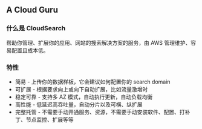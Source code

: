 ## A Cloud Guru
  
### 什么是 CloudSearch
帮助你管理、扩展你的应用、网站的搜索解决方案的服务，由 AWS 管理维护、容易配置且成本低。  
  
### 特性
* 简易 - 上传你的数据样板，它会建议如何配置你的 search domain
* 可扩展 - 根据要求向上或向下自动扩展，比如流量激增时
* 稳定可靠 - 支持多 AZ 模式，自动执行更新，自动负载均衡
* 高性能 - 低延迟高吞吐量，自动分片以及可横、纵扩展
* 完整托管 - 不需要手动开通服务、资源，不需要手动安装软件、配置、打补丁、节点监控、扩展等等  
